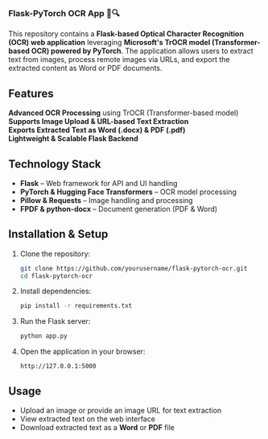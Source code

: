 ### **Flask-PyTorch OCR App** 📄🔍  

This repository contains a **Flask-based Optical Character Recognition (OCR) web application** leveraging **Microsoft's TrOCR model (Transformer-based OCR) powered by PyTorch**. The application allows users to extract text from images, process remote images via URLs, and export the extracted content as Word or PDF documents.  

## **Features**  
 **Advanced OCR Processing** using TrOCR (Transformer-based model)  
 **Supports Image Upload & URL-based Text Extraction**  
 **Exports Extracted Text as Word (.docx) & PDF (.pdf)**  
 **Lightweight & Scalable Flask Backend**  

## **Technology Stack**  
- **Flask** – Web framework for API and UI handling  
- **PyTorch & Hugging Face Transformers** – OCR model processing  
- **Pillow & Requests** – Image handling and processing  
- **FPDF & python-docx** – Document generation (PDF & Word)  

## **Installation & Setup**  
1. Clone the repository:  
   ```bash
   git clone https://github.com/yourusername/flask-pytorch-ocr.git  
   cd flask-pytorch-ocr
   ```  
2. Install dependencies:  
   ```bash
   pip install -r requirements.txt
   ```  
3. Run the Flask server:  
   ```bash
   python app.py
   ```  
4. Open the application in your browser:  
   ```
   http://127.0.0.1:5000
   ```  

## **Usage**  
- Upload an image or provide an image URL for text extraction  
- View extracted text on the web interface  
- Download extracted text as a **Word** or **PDF** file  

 

